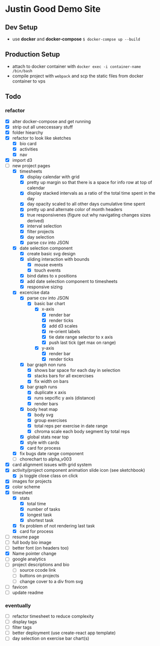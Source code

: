 # Justin Good Demo Site

## Dev Setup
- use **docker** and **docker-compose** `$ docker-compse up --build`

## Production Setup
- attach to docker container with `docker exec -i container-name /bin/bash`
- compile project with `webpack` and scp the static files from docker container to vps

## Todo 
### refactor
- [x] alter docker-compose and get running
- [x] strip out all uneccessary stuff
- [x] folder hiearchy
- [x] refactor to look like sketches
  - [x] bio card
  - [x] activities
  - [x] nav
- [x] import d3
- [ ] new project pages
  - [x] timesheets
    - [x] display calendar with grid
    - [x] pretty up margin so that there is a space for info row at top of calendar
    - [x] display stacked intervals as a ratio of the total time spent in the day
    - [x] day opacity scaled to all other days cumulative time spent
    - [x] pretty up and alternate color of month headers
    - [x] true responsivenes (figure out why navigating changes sizes derived)
    - [x] interval selection
    - [x] filter projects
    - [x] day selection
    - [x] parse csv into JSON
  - [x] date selection component
    - [x] create basic svg design
    - [x] sliding interaction with bounds
      - [x] mouse events
      - [x] touch events
    - [x] bind dates to x positions
    - [x] add date selection component to timesheets
    - [x] responsive sizing
  - [x] excercise data
    - [x] parse csv into JSON
      - [x] basic bar chart
        - [x] x-axis
          - [x] render bar
          - [x] render ticks
          - [x] add d3 scales
          - [x] re-orient labels
          - [x] tie date range selector to x axis
          - [x] push last tick (get max on range)
        - [x] y-axis
          - [x] render bar
          - [x] render ticks
    - [x] bar graph non runs
      - [x] shows bar space for each day in selection
      - [x] stacks bars for all excercises
      - [x] fix width on bars
    - [x] bar graph runs
      - [x] duplicate x axis
      - [x] runs sepcific y axis (distance)
      - [x] render bars
    - [x] body heat map
      - [x] body svg
      - [x] group exercises
      - [x] total reps per exercise in date range
      - [x] chroma scale each body segment by total reps
    - [x] global stats near top
    - [x] style with cards
    - [x] card for process
  - [x] fix bugs date range component
  - [ ] chorechart to alpha_v003
- [x] card alignment issues with grid system
- [x] activity/project component animation slide icon (see sketchbook)
  - [x] js toggle close class on click
- [x] images for projects
- [x] color scheme 
- [x] timesheet
  - [x] stats
    - [x] total time
    - [x] number of tasks
    - [x] longest task
    - [x] shortest task
  - [x] fix problem of not rendering last task
  - [x] card for process
- [ ] resume page
- [ ] full body bio image
- [ ] better font (on headers too)
- [x] Name pointer change
- [ ] google analytics
- [ ] project descriptions and bio
  - [ ] source ccode link 
  - [ ] buttons on projects
  - [ ] change cover to a div from svg
- [ ] favicon
- [ ] update readme

### eventually
- [ ] refactor timesheet to reduce complexity
- [ ] display tags
- [ ] filter tags
- [ ] better deployment (use create-react app template)
- [ ] day selection on exercise bar chart(s)
